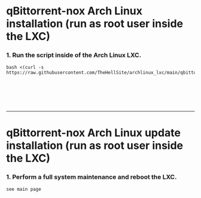 # qBittorrent-nox Arch Linux installation (run as root user inside the LXC)

### 1. Run the script inside of the Arch Linux LXC.

  ```
  bash <(curl -s https://raw.githubusercontent.com/TheHellSite/archlinux_lxc/main/qbittorrent/qbittorrent_installer.sh)
  ```

<br />
<br />
<br />
<br />
<hr>

# qBittorrent-nox Arch Linux update installation (run as root user inside the LXC)

### 1. Perform a full system maintenance and reboot the LXC.

  ```
  see main page
  ```
